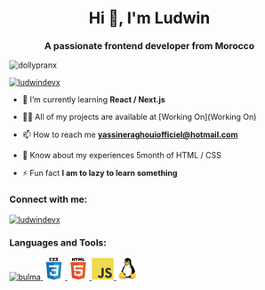 <h1 align="center">Hi 👋, I'm Ludwin</h1>
<h3 align="center">A passionate frontend developer from Morocco</h3>

<p align="left"> <img src="https://komarev.com/ghpvc/?username=dollypranx&label=Profile%20views&color=0e75b6&style=flat" alt="dollypranx" /> </p>

<p align="left"> <a href="https://twitter.com/ludwindevx" target="blank"><img src="https://img.shields.io/twitter/follow/ludwindevx?logo=twitter&style=for-the-badge" alt="ludwindevx" /></a> </p>

- 🌱 I’m currently learning **React / Next.js**

- 👨‍💻 All of my projects are available at [Working On](Working On)

- 📫 How to reach me **yassineraghouiofficiel@hotmail.com**

- 📄 Know about my experiences 5month of HTML / CSS

- ⚡ Fun fact **I am to lazy to learn something**

<h3 align="left">Connect with me:</h3>
<p align="left">
<a href="https://twitter.com/ludwindevx" target="blank"><img align="center" src="https://raw.githubusercontent.com/rahuldkjain/github-profile-readme-generator/master/src/images/icons/Social/twitter.svg" alt="ludwindevx" height="30" width="40" /></a>
</p>

<h3 align="left">Languages and Tools:</h3>
<p align="left"> <a href="https://bulma.io/" target="_blank" rel="noreferrer"> <img src="https://raw.githubusercontent.com/gilbarbara/logos/804dc257b59e144eaca5bc6ffd16949752c6f789/logos/bulma.svg" alt="bulma" width="40" height="40"/> </a> <a href="https://www.w3schools.com/css/" target="_blank" rel="noreferrer"> <img src="https://raw.githubusercontent.com/devicons/devicon/master/icons/css3/css3-original-wordmark.svg" alt="css3" width="40" height="40"/> </a> <a href="https://www.w3.org/html/" target="_blank" rel="noreferrer"> <img src="https://raw.githubusercontent.com/devicons/devicon/master/icons/html5/html5-original-wordmark.svg" alt="html5" width="40" height="40"/> </a> <a href="https://developer.mozilla.org/en-US/docs/Web/JavaScript" target="_blank" rel="noreferrer"> <img src="https://raw.githubusercontent.com/devicons/devicon/master/icons/javascript/javascript-original.svg" alt="javascript" width="40" height="40"/> </a> <a href="https://www.linux.org/" target="_blank" rel="noreferrer"> <img src="https://raw.githubusercontent.com/devicons/devicon/master/icons/linux/linux-original.svg" alt="linux" width="40" height="40"/> </a> </p>
